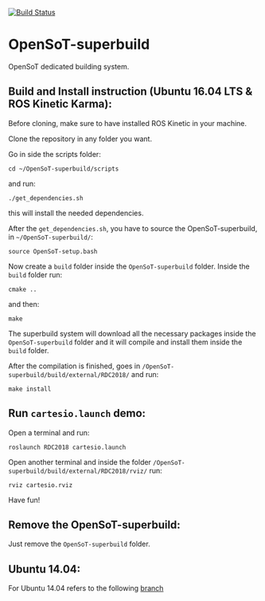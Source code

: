 [![Build Status](https://travis-ci.org/EnricoMingo/OpenSoT-superbuild.svg?branch=master)](https://travis-ci.org/EnricoMingo/OpenSoT-superbuild)

OpenSoT-superbuild
=====================

OpenSoT dedicated building system.

Build and Install instruction (Ubuntu 16.04 LTS & ROS Kinetic Karma):
--------------------------------------------------------------------
Before cloning, make sure to have installed ROS Kinetic in your machine.

Clone the repository in any folder you want.

Go in side the scripts folder:

```cd ~/OpenSoT-superbuild/scripts```

and run:

```./get_dependencies.sh```

this will install the needed dependencies.

After the ```get_dependencies.sh```, you have to source the OpenSoT-superbuild, in ```~/OpenSoT-superbuild/```:

```source OpenSoT-setup.bash```

Now create a ```build``` folder inside the ```OpenSoT-superbuild``` folder. Inside the ```build``` folder run:

```cmake ..```

and then:

```make```

The superbuild system will download all the necessary packages inside the  ```OpenSoT-superbuild``` folder and it will compile and install them inside the ```build``` folder.


After the compilation is finished, goes in ```/OpenSoT-superbuild/build/external/RDC2018/``` and run:

```make install```

Run ```cartesio.launch``` demo:
-------------------------------
Open a terminal and run:

```roslaunch RDC2018 cartesio.launch```

Open another terminal and inside the folder ```/OpenSoT-superbuild/build/external/RDC2018/rviz/``` run:

```rviz cartesio.rviz```

Have fun!

Remove the  OpenSoT-superbuild:
-------------------------------
Just remove the ```OpenSoT-superbuild``` folder.

Ubuntu 14.04:
------------
For Ubuntu 14.04 refers to the following [branch](https://github.com/EnricoMingo/OpenSoT-superbuild/tree/14.04)
